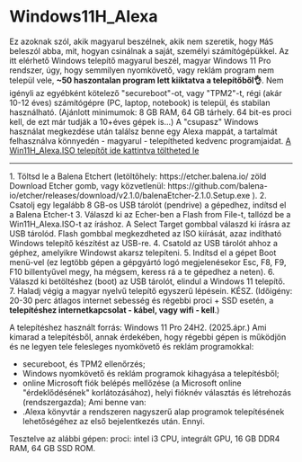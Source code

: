 # Windows11H_Alexa

Ez azoknak szól, akik magyarul beszélnek, akik nem szeretik, hogy <tt>M</tt>á<tt>S</tt> beleszól abba, mit, hogyan csinálnak a saját, személyi számítógépükkel.
Az itt elérhető Windows telepítő magyarul beszél, magyar Windows 11 Pro rendszer, úgy, hogy semmilyen nyomkövető, vagy reklám program nem települ vele, <b>~50 haszontalan program lett kiiktatva a telepítőből👌</b>. 
Nem igényli az egyébként kötelező "secureboot"-ot, vagy "TPM2"-t, régi (akár 10-12 éves) számítógépre (PC, laptop, notebook) is települ, és stabilan használható. (Ajánlott minimumok: 8 GB RAM, 64 GB tárhely. 64 bit-es proci kell, de ezt már tudják a 10+éves gépek is...)
A "csupasz" Windows használat megkezdése után találsz benne egy Alexa mappát, a tartalmát felhasználva könnyedén - magyarul - telepítheted kedvenc programjaidat.
<a href="https://drive.google.com/drive/folders/1PjNjLoUtQdGAW1A2i_0EOtZBQQqCw1Ox?usp=sharing">A Win11H_Alexa.ISO telepítőt ide kattintva töltheted le</a>

<hr>
1. Töltsd le a Balena Etchert (letöltőhely: https://etcher.balena.io/ zöld Download Etcher gomb, vagy közvetlenül: https://github.com/balena-io/etcher/releases/download/v2.1.0/balenaEtcher-2.1.0.Setup.exe ).
2. Csatolj egy legalább 8 GB-os USB tárolót (pendrive) a gépedhez, indítsd el a Balena Etcher-t
3. Válaszd ki az Echer-ben a Flash from File-t, tallózd be a Win11H_Alexa.ISO-t az íráshoz. A Select Target gombbal válaszd ki írásra az USB tárolód. Flash gombbal megkezdheted az ISO kiírását, azaz indítható Windows telepítő készítést az USB-re.
4. Csatold az USB tárolót ahhoz a géphez, amelyikre Windowst akarsz telepíteni.
5. Indítsd el a gépet Boot menü-vel (ez legtöbb gépen a gépgyártó logó megjelenésekor Esc, F8, F9, F10 billentyűvel megy, ha mégsem, keress rá a te gépedhez a neten).
6. Válaszd ki betöltéshez (boot) az USB tárolót, elindul a Windows 11 telepítő.
7. Haladj végig a magyar nyelvű telepítő egyszerű lépésein. KÉSZ. (Időigény: 20-30 perc átlagos internet sebesség és régebbi proci + SSD esetén,  a <b>telepítéshez internetkapcsolat - kábel, vagy wifi - kell</b>.)

A telepítéshez használt forrás: Windows 11 Pro 24H2. (2025.ápr.)
Ami kimarad a telepítésből, annak érdekében, hogy régebbi gépen is működjön és ne legyen tele felesleges nyomkövető és reklám programokkal: 
- secureboot, és TPM2 ellenőrzés;
- Windows nyomkövető és reklám programok kihagyása a telepítésből;
- online Microsoft fiók belépés mellőzése (a Microsoft online "érdeklődésének" korlátozásához), helyi fióknév választás és létrehozás (rendszergazda);
Ami benne van:
- .Alexa könyvtár a rendszeren nagyszerű alap programok telepítésének lehetőségéhez az első bejelentkezés után.
Ennyi.

Tesztelve az alábbi gépen: proci: intel i3 CPU, integrált GPU, 16 GB DDR4 RAM, 64 GB SSD ROM.

